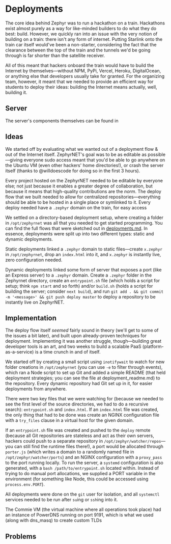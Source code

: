 # Deployments

The core idea behind Zephyr was to run a hackathon on a train. Hackathons exist almost purely as a way for like-minded builders to do what they do best: build. However, we quickly ran into an issue with the very notion of building on a train: there isn't any form of internet. Putting Starlink onto the train car itself would've been a non-starter, considering the fact that the clearance between the top of the train and the tunnels we'd be going through is far shorter than the satellite receiver.

All of this meant that hackers onboard the train would have to build the Internet by themselves—without NPM, PyPi, Vercel, Heroku, DigitalOcean, or anything else that developers usually take for granted. For the organizing team, however, it meant that we needed to provide an efficient way for students to deploy their ideas: building the Internet means actually, well, building it.

## Server

The server's components themselves can be found in 

## Ideas

We started off by evaluating what we wanted out of a deployment flow & out of the Internet itself. ZephyrNET's goal was to be as editable as possible—giving everyone sudo access meant that you'd be able to go anywhere on the Ubuntu VM (even other hackers' home directories!), or crash the server itself (thanks to @willdoescode for doing so in the first 3 hours).

Every project hosted on the ZephyrNET needed to be editable by everyone else; not just because it enables a greater degree of collaboration, but because it means that high-quality contributions are the *norm*. The deploy flow that we built needed to allow for centralized repositories—everything should be able to be hosted in a single place or symlinked to it. Every deploy needed have a `.zephyr` domain on the train, for easy access

We settled on a directory-based deployment setup, where creating a folder in `/opt/zephyrnet` was all that you needed to get started programming. You can find the full flows that were sketched out in [deployments.md](deployments.md). In essence, deployments were split up into two different types: static and dynamic deployments.

Static deployments linked a `.zephyr` domain to static files—create `x.zephyr` in `/opt/zephyrnet`, drop an `index.html` into it, and `x.zephyr` is instantly live, zero configuration needed.

Dynamic deployments linked some form of server that exposes a port (like an Express server) to a `.zephyr` domain. Create a `.zephyr` folder in the Zephyrnet directory, create an `entrypoint.sh` file (which holds a script for setup; think `npm start` and so forth) and/or `build.sh` (holds a script for building the server; consider `next build`), and run `git add . && git commit -m '<message>' && git push deploy master` to deploy a repository to be instantly live on ZephyrNET.

## Implementation

The deploy flow itself *seemed* fairly sound in theory (we'll get to some of the issues a bit later), and built upon already-proven techniques for deployment. Implementing it was another struggle, though—building great developer tools is an art, and two weeks to build a scalable PaaS (platform-as-a-service) is a time crunch in and of itself.

We started off by creating a small script using `inotifywait` to watch for new folder creations in `/opt/zephyrnet` (you can use `-e` to filter through events), which ran a Node script to set up Git and added a simple README (that held deployment strategies; you can see the file at deployment_readme.md) to the repository. Every dynamic repository had Git set up in it, for easier deployments from anywhere.

There were two key files that we were watching for (because we needed to see the first level of the source directories, we had to do a recursive search): `entrypoint.sh` and `index.html`. If an `index.html` file was created, the only thing that had to be done was create an NGINX configuration file with a `try_files` clause in a virtual host for the given domain.

If an `entrypoint.sh` file was created and pushed to the `deploy` remote (because all Git repositories are stateless and act as their own servers, hackers could push to a separate repository in `/opt/zephyr/watcher/repos`—you can still find the runtime files there!), a port would be allocated through `porter.js` (which writes a domain to a randomly named file in `/opt/zephyr/watcher/ports`) and an NGINX configuration with a `proxy_pass` to the port running locally. To run the server, a `systemd` configuration is also generated, with a `bash /path/to/entrypoint.sh` located within. Instead of trying to do manual port allocations, we supplied a PORT variable in the environment (for something like Node, this could be accessed using `process.env.PORT`).

All deployments were done on the `git` user for isolation, and all `systemctl` services needed to be run after `su`ing or `ssh`ing into it.

The Commie VM (the virtual machine where all operations took place) had an instance of PowerDNS running on port 9191, which is what we used (along with dns_masq) to create custom TLDs

## Problems